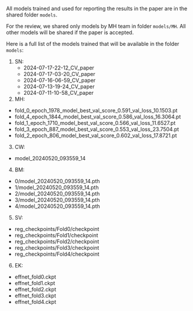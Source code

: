 All models trained and used for reporting the results in the paper are in the shared folder `models`.

For the review, we shared only models by MH team in folder `models/MH`. All other models will be shared if the paper is accepted.

Here is a full list of the models trained that will be available in the folder `models`:

1. SN:
   - 2024-07-17-22-12_CV_paper
   - 2024-07-17-03-20_CV_paper
   - 2024-07-16-06-59_CV_paper
   - 2024-07-13-19-24_CV_paper
   - 2024-07-11-10-58_CV_paper
2. MH:
  - fold_0_epoch_1978_model_best_val_score_0.591_val_loss_10.1503.pt
  - fold_4_epoch_1844_model_best_val_score_0.586_val_loss_16.3064.pt
  - fold_1_epoch_1710_model_best_val_score_0.566_val_loss_11.6527.pt
  - fold_3_epoch_887_model_best_val_score_0.553_val_loss_23.7504.pt
  - fold_2_epoch_806_model_best_val_score_0.602_val_loss_17.8721.pt

3. CW:
  - model_20240520_093559_14

4. BM: 
  - 0/model_20240520_093559_14.pth
  - 1/model_20240520_093559_14.pth
  - 2/model_20240520_093559_14.pth
  - 3/model_20240520_093559_14.pth
  - 4/model_20240520_093559_14.pth
5. SV:
  - reg_checkpoints/Fold0/checkpoint
  - reg_checkpoints/Fold1/checkpoint
  - reg_checkpoints/Fold2/checkpoint
  - reg_checkpoints/Fold3/checkpoint
  - reg_checkpoints/Fold4/checkpoint
6. EK:
  - effnet_fold0.ckpt
  - effnet_fold1.ckpt
  - effnet_fold2.ckpt
  - effnet_fold3.ckpt
  - effnet_fold4.ckpt

